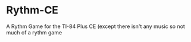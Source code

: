 # Rythm-CE
 A Rythm Game for the TI-84 Plus CE (except there isn't any music so not much of a rythm game
